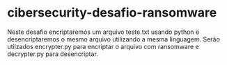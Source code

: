 # cibersecurity-desafio-ransomware
Neste desafio encriptaremos um arquivo teste.txt usando python e desencriptaremos o mesmo arquivo  utilizando a mesma linguagem.  Serão utilzados encrypter.py para encriptar o arquivo com ransomware e decrypter.py para desencriptar.
